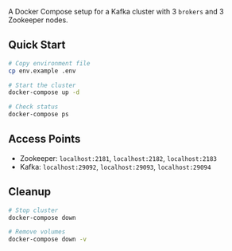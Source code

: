 A Docker Compose setup for a Kafka cluster with 3 `brokers` and 3 Zookeeper nodes.

## Quick Start

```bash
# Copy environment file
cp env.example .env

# Start the cluster
docker-compose up -d

# Check status
docker-compose ps
```

## Access Points

- Zookeeper: `localhost:2181`, `localhost:2182`, `localhost:2183`
- Kafka: `localhost:29092`, `localhost:29093`, `localhost:29094`

## Cleanup

```bash
# Stop cluster
docker-compose down

# Remove volumes
docker-compose down -v
``` 